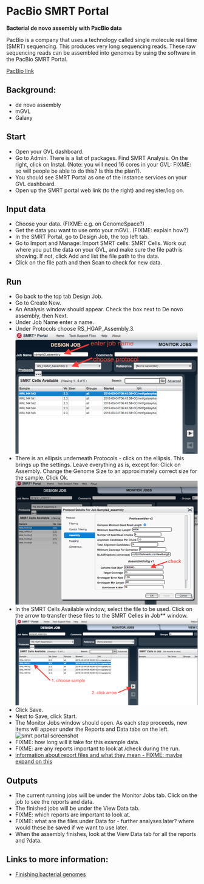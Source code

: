 # PacBio SMRT Portal

**Bacterial de novo assembly with PacBio data**

PacBio is a company that uses a technology called single molecule real time (SMRT) sequencing. This produces very long sequencing reads. These raw sequencing reads can be assembled into genomes by using the software in the PacBio SMRT Portal.

[PacBio link](http://www.pacb.com/products-and-services/analytical-software/smrt-analysis/)

## Background:
- de novo assembly
- mGVL
- Galaxy

## Start
- Open your GVL dashboard.
- Go to Admin. There is a list of packages. Find SMRT Analysis. On the right, click on <ss>Instal<ss>. (Note: you will need 16 cores in your GVL: FIXME: so will people be able to do this? Is this the plan?).
- You should see SMRT Portal as one of the instance services on your GVL dashboard.
- Open up the SMRT portal web link (to the right) and register/log on.

## Input data
- Choose your data. (FIXME: e.g. on GenomeSpace?)
- Get the data you want to use onto your mGVL. (FIXME: explain how?)
- In the SMRT Portal, go to <ss>Design Job</ss>, the top left tab.
- Go to <ss>Import and Manage: Import SMRT cells: SMRT Cells</ss>. Work out where you put the data on your GVL, and make sure the file path is showing. If not, click <ss>Add</ss> and list the file path to the data.
- Click on the file path and then <ss>Scan</ss> to check for new data.

## Run
- Go back to the top tab <ss>Design Job</ss>.
- Go to <ss>Create New</ss>.
- An <ss>Analysis</ss> window should appear. Check the box next to <ss>De novo assembly</ss>, then <ss>Next</ss>.
- Under <ss>Job Name</ss> enter a name.
- Under <ss>Protocols</ss> choose <ss>RS_HGAP_Assembly.3</ss>.
![smrt portal screenshot](/media/screenshots/smrt1.png)
- There is an ellipsis underneath <ss>Protocols</ss> - click on the ellipsis. This brings up the settings. Leave everything as is, except for: Click on <ss>Assembly</ss>. Change the <ss>Genome Size</ss> to an approximately correct size for the sample. Click <ss>Ok</ss>.  
![smrt portal screenshot](/media/screenshots/smrt2.png)
- In the <ss>SMRT Cells Available</ss> window, select the file to be used. Click on the arrow to transfer these files to the SMRT Celles in Job** window.
![smrt portal screenshot](/media/screenshots/smrt3.png)
- Click <ss>Save</ss>.
- Next to <ss>Save</ss>, click <ss>Start</ss>.
- The <ss>Monitor Jobs</ss> window should open. As each step proceeds, new items will appear under the <ss>Reports</ss> and <ss>Data</ss> tabs on the left.
![smrt portal screenshot](/media/screenshots/smrt4.png)
- FIXME: how long will it take for this example data.
- FIXME: are any reports important to look at /check during the run.
- [information about report files and what they mean - FIXME: maybe expand on this](http://files.pacb.com/software/smrtanalysis/2.3.0/doc/smrtportal/help/Webhelp/SMRT_Portal.htm)

## Outputs
- The current running jobs will be under the <ss>Monitor Jobs</ss> tab. Click on the job to see the reports and data.
- The finished jobs will be under the <ss>View Data</ss> tab.
- FIXME: which reports are important to look at.
- FIXME: what are the files under <ss>Data</ss> for - further analyses later? where would these be saved if we want to use later.
- When the assembly finishes, look at the <ss>View Data</ss> tab for all the reports and ?data.

## Links to more information:
- [Finishing bacterial genomes](https://github.com/PacificBiosciences/Bioinformatics-Training/wiki/Finishing-Bacterial-Genomes)
